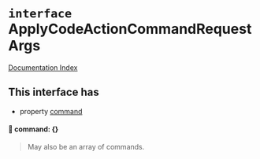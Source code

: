 # `interface` ApplyCodeActionCommandRequestArgs

[Documentation Index](../README.md)

## This interface has

- property [command](#-command-)


#### 📄 command: \{}

> May also be an array of commands.



